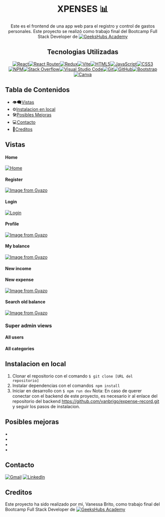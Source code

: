 <div align=center>

# XPENSES 📊

 Este es el frontend de una app web para el registro y control de gastos personales. Este proyecto se realizó como trabajo final del Bootcamp Full Stack Developer de [![GeeksHubs Academy](https://img.shields.io/badge/GeeksHubs_Academy-%23F40D12?style=for-the-badge&color=%23F40D12)](https://geekshubsacademy.com/)


## Tecnologias Utilizadas
[![React](https://img.shields.io/badge/react-%2320232a.svg?style=for-the-badge&logo=react&logoColor=%2361DAFB)](https://react.dev/)[![React Router](https://img.shields.io/badge/React_Router-CA4245?style=for-the-badge&logo=react-router&logoColor=white)](https://reactrouter.com/en/main)[![Redux](https://img.shields.io/badge/redux-%23593d88.svg?style=for-the-badge&logo=redux&logoColor=white)](https://redux.js.org/)[![Vite](https://img.shields.io/badge/vite-%23646CFF.svg?style=for-the-badge&logo=vite&logoColor=white)](https://vitejs.dev/)[![HTML5](https://img.shields.io/badge/html5-%23E34F26.svg?style=for-the-badge&logo=html5&logoColor=white)](https://html.com/document/)[![JavaScript](https://img.shields.io/badge/javascript-%23323330.svg?style=for-the-badge&logo=javascript&logoColor=%23F7DF1E)](https://www.javascript.com/)[![CSS3](https://img.shields.io/badge/css3-%231572B6.svg?style=for-the-badge&logo=css3&logoColor=white)](https://www.css3.com/)
[![NPM](https://img.shields.io/badge/NPM-%23CB3837.svg?style=for-the-badge&logo=npm&logoColor=white)](https://www.npmjs.com/)[![Stack Overflow](https://img.shields.io/badge/-Stackoverflow-FE7A16?style=for-the-badge&logo=stack-overflow&logoColor=white)](https://stackoverflow.com/)[![Visual Studio Code](https://img.shields.io/badge/Visual%20Studio%20Code-0078d7.svg?style=for-the-badge&logo=visual-studio-code&logoColor=white)](https://code.visualstudio.com/)[![Git](https://img.shields.io/badge/git-%23F05033.svg?style=for-the-badge&logo=git&logoColor=white)](https://git-scm.com/)[![GitHub](https://img.shields.io/badge/github-%23121011.svg?style=for-the-badge&logo=github&logoColor=white)](https://github.com/)[![Bootstrap](https://img.shields.io/badge/bootstrap-%238511FA.svg?style=for-the-badge&logo=bootstrap&logoColor=white)](https://react-bootstrap.netlify.app/)[![Canva](https://img.shields.io/badge/Canva-%2300C4CC.svg?style=for-the-badge&logo=Canva&logoColor=white)](https://www.canva.com/)
</div>

## Tabla de Contenidos
- 👁️‍🗨️[Vistas](#vistas)
- ⚙️[Instalacion en local](#einstalacion-en-local)
- 🛠️[Posibles Mejoras](#posibles-mejoras)
- 💻[Contacto](#contacto)
- 🪪[Creditos](#creditos)

## Vistas

#### Home 
[![Home](https://i.gyazo.com/2553e1308b25296deae5bda241bb9eb4.gif)](https://gyazo.com/2553e1308b25296deae5bda241bb9eb4)

#### Register
[![Image from Gyazo](https://i.gyazo.com/5338beab2b905575f6bc5e21bddd5543.gif)](https://gyazo.com/5338beab2b905575f6bc5e21bddd5543)

#### Login
[![Login](https://i.gyazo.com/15da7329f4653af59aeda4a4a2d4f45e.gif)](https://gyazo.com/15da7329f4653af59aeda4a4a2d4f45e)

#### Profile
[![Image from Gyazo](https://i.gyazo.com/1d34611ea99e7b68b8dd70629c24b6ff.gif)](https://gyazo.com/1d34611ea99e7b68b8dd70629c24b6ff)

#### My balance
[![Image from Gyazo](https://i.gyazo.com/56fea94264d358dcfe999744de1ce627.gif)](https://gyazo.com/56fea94264d358dcfe999744de1ce627)

#### New income


#### New expense
[![Image from Gyazo](https://i.gyazo.com/e63643e22cd2d844c12c117b310a8755.gif)](https://gyazo.com/e63643e22cd2d844c12c117b310a8755)

#### Search old balance
[![Image from Gyazo](https://i.gyazo.com/0961ffdde73f44f6c304f90353a29d18.gif)](https://gyazo.com/0961ffdde73f44f6c304f90353a29d18)

### Super admin views

#### All users

#### All categories

## Instalacion en local

1. Clonar el repositorio con el comando `$ git clone [URL del repositorio]`
2. Instalar dependencias con el comando` $ npm install `
3. Iniciar en desarrollo con `$ npm run dev`
Nota: En caso de querer conectar con el backend de este proyecto, es necesario ir al enlace del repositorio del backend https://github.com/vanbrigo/expense-record.git y seguir los pasos de instalacion.

## Posibles mejoras
▪️ <br>
▪️ <br>
▪️ <br>
▪️ <br>

## Contacto

[![Gmail](https://img.shields.io/badge/Gmail-D14836?style=for-the-badge&logo=gmail&logoColor=white)](mailto:vanessabritogonzalez@gmail.com)
[![LinkedIn](https://img.shields.io/badge/linkedin-%230077B5.svg?style=for-the-badge&logo=linkedin&logoColor=white)](https://www.linkedin.com/in/vanessabritogonzalez/)

## Creditos
Este proyecto ha sido realizado por mi, Vanessa Brito, como trabajo final del Bootcamp Full Stack Developer de [![GeeksHubs Academy](https://img.shields.io/badge/GeeksHubs_Academy-%23F40D12?style=for-the-badge&color=%23F40D12)](https://geekshubsacademy.com/)